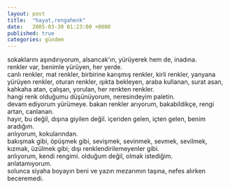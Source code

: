 ```yaml
---
layout: post
title:  "hayat,rengahenk"
date:   2005-03-30 01:23:00 +0000
published: true
categories: gündem
---
```


sokaklarını aşındırıyorum, alsancak'ın, yürüyerek hem de, inadına.  
renkler var, benimle yürüyen, her yerde.  
canlı renkler, mat renkler, birbirine karışmış renkler, kirli renkler, yanyana yürüyen renkler, oturan renkler, ışıkta bekleyen, araba kullanan, surat asan, kahkaha atan, çalışan, yorulan, her renkten renkler.  
hangi renk olduğumu düşünüyorum, neresindeyim paletin.  
devam ediyorum yürümeye. bakan renkler arıyorum, bakabildikçe, rengi artan, canlanan.  
hayır, bu değil, dışına giyilen değil. içeriden gelen, içten gelen, benim aradığım.  
anlıyorum, kokularından.  
bakışmak gibi, öpüşmek gibi, sevişmek, sevinmek, sevmek, sevilmek, kızmak, üzülmek gibi; dışı renklendirilemeyenler gibi.  
anlıyorum, kendi rengimi. olduğum değil, olmak istediğim.  
anlatamıyorum.  
solunca siyaha boyayın beni ve yazın mezarımın taşına, nefes alırken beceremedi.
